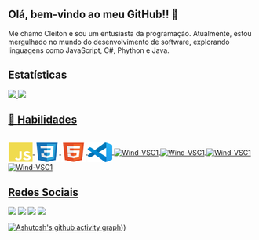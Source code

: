 ## **Olá, bem-vindo ao meu GitHub!! 👋**

Me chamo Cleiton e sou um entusiasta da programação. Atualmente, estou mergulhado no mundo do desenvolvimento de software, explorando linguagens como JavaScript, C#, Phython e Java.

## **Estatísticas**

<div align="">
  <a href="https://github.com/cleiton-jr">
     <img height="180em" src="https://github-readme-stats-sigma-five.vercel.app/api/top-langs/?username=cleiton-jr&layout&hide=html&layout=compact=true&theme=dark"/>
  <img height="180em" src="https://github-readme-stats-sigma-five.vercel.app/api?username=cleiton-jr&show_icons=true&theme=dark&include_all_commits=true&count_private=true"/>
</div>
  
  ## 🚀 **Habilidades**
  
<div style="display: inline_block"><br>
  <img align="center" alt="Wind-JS" height="40" width="50" src="https://raw.githubusercontent.com/devicons/devicon/master/icons/javascript/javascript-plain.svg">
  <img align="center" alt="Wind-CSS" height="40" width="50" src="https://raw.githubusercontent.com/devicons/devicon/master/icons/css3/css3-original.svg">
  <img align="center" alt="Wind-HTML5" height="40" width="50" src="https://raw.githubusercontent.com/devicons/devicon/master/icons/html5/html5-original.svg">
  <img align="center" alt="Wind-VSC1" height="40" width="50" src="https://raw.githubusercontent.com/devicons/devicon/master/icons/vscode/vscode-original.svg">
  <img align="center" alt="Wind-VSC1" height="40" width="50" src="https://icongr.am/devicon/csharp-original.svg?size=128&color=currentColor">
  <img align="center" alt="Wind-VSC1" height="40" width="50" src="https://icongr.am/devicon/typescript-original.svg?size=131&color=0008ff">
  <img align="center" alt="Wind-VSC1" height="40" width="50" src="https://icongr.am/devicon/ionic-original.svg?size=148&color=006eff">
  <img align="center" alt="Wind-VSC1" height="40" width="50" src="https://icongr.am/devicon/mysql-original.svg?size=148&color=red">
 </div>
           
 ## **Redes Sociais**
       
  <div> 
  <a href="https://www.instagram.com/_._junior.__/" target="_blank"><img src="https://img.shields.io/badge/Instagram-%23E4405F.svg?style=for-the-badge&logo=Instagram&logoColor=white" target="_blank"></a>
  <a href="https://www.linkedin.com/in/cleiton-almeida-155b8b237/" target="_blank"><img src="https://img.shields.io/badge/linkedin-%230077B5.svg?style=for-the-badge&logo=linkedin&logoColor=white" target="_blank"></a>
   <a href="https://outlook.live.com/mail/0/" target="_blank"><img src="https://img.shields.io/badge/Microsoft_Outlook-0078D4?style=for-the-badge&logo=microsoft-outlook&logoColor=white" target="_blank"></a>
     <a href="https://outlook.office.com/mail/?actSwt=true" target="_blank"><img src="https://img.shields.io/badge/Microsoft_Outlook-0078D4?style=for-the-badge&logo=microsoft-outlook&logoColor=white" target="_blank"></a>

[![Ashutosh's github activity graph](https://github-readme-activity-graph.vercel.app/graph?username=cleiton-jr&theme=merko)](https://github.com/ashutosh00710/github-readme-activity-graph)))
    
